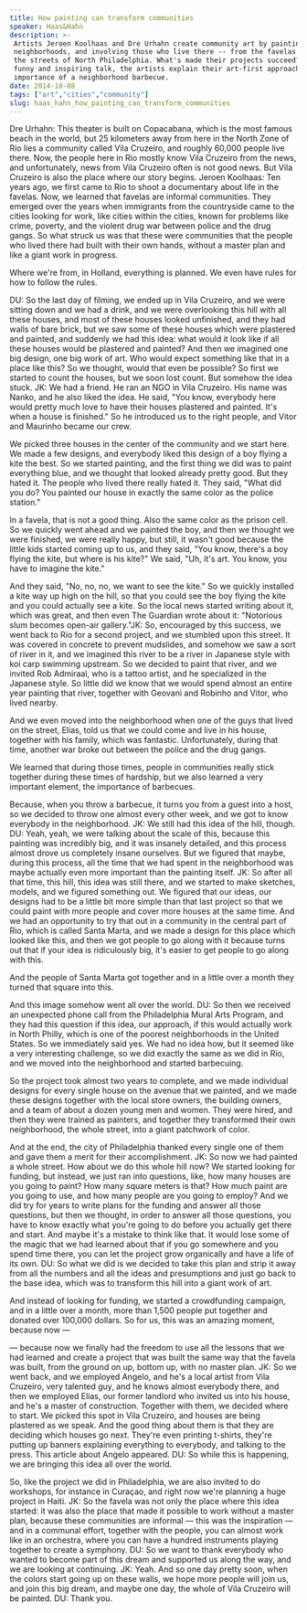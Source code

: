 ```yaml
---
title: How painting can transform communities
speaker: Haas&Hahn
description: >-
 Artists Jeroen Koolhaas and Dre Urhahn create community art by painting entire
 neighborhoods, and involving those who live there -- from the favelas of Rio to
 the streets of North Philadelphia. What's made their projects succeed? In this
 funny and inspiring talk, the artists explain their art-first approach -- and the
 importance of a neighborhood barbecue.
date: 2014-10-08
tags: ["art","cities","community"]
slug: haas_hahn_how_painting_can_transform_communities
---
```


Dre Urhahn: This theater is built on Copacabana, which is the most famous beach in the
world, but 25 kilometers away from here in the North Zone of Rio lies a community called
Vila Cruzeiro, and roughly 60,000 people live there. Now, the people here in Rio mostly
know Vila Cruzeiro from the news, and unfortunately, news from Vila Cruzeiro often is not
good news. But Vila Cruzeiro is also the place where our story begins. Jeroen Koolhaas: Ten
years ago, we first came to Rio to shoot a documentary about life in the favelas. Now,
we learned that favelas are informal communities. They emerged over the years when
immigrants from the countryside came to the cities looking for work, like cities within
the cities, known for problems like crime, poverty, and the violent drug war between
police and the drug gangs. So what struck us was that these were communities that the
people who lived there had built with their own hands, without a master plan and like a
giant work in progress.

Where we're from, in Holland, everything is planned. We even have rules for how to follow
the rules. 

DU: So the last day of filming, we ended up in Vila Cruzeiro, and we were sitting down
and we had a drink, and we were overlooking this hill with all these houses, and most of
these houses looked unfinished, and they had walls of bare brick, but we saw some of these
houses which were plastered and painted, and suddenly we had this idea: what would it look
like if all these houses would be plastered and painted? And then we imagined one big
design, one big work of art. Who would expect something like that in a place like this? So
we thought, would that even be possible? So first we started to count the houses, but we
soon lost count. But somehow the idea stuck. JK: We had a friend. He ran an NGO in Vila
Cruzeiro. His name was Nanko, and he also liked the idea. He said, "You know, everybody
here would pretty much love to have their houses plastered and painted. It's when a house
is finished." So he introduced us to the right people, and Vitor and Maurinho became our
crew.

We picked three houses in the center of the community and we start here. We made a few
designs, and everybody liked this design of a boy flying a kite the best. So we started
painting, and the first thing we did was to paint everything blue, and we thought that
looked already pretty good. But they hated it. The people who lived there really hated
it. They said, "What did you do? You painted our house in exactly the same color as the
police station." 

In a favela, that is not a good thing. Also the same color as the prison cell. So we
quickly went ahead and we painted the boy, and then we thought we were finished, we were
really happy, but still, it wasn't good because the little kids started coming up to us,
and they said, "You know, there's a boy flying the kite, but where is his kite?" We said,
"Uh, it's art. You know, you have to imagine the kite." 

And they said, "No, no, no, we want to see the kite." So we quickly installed a kite way
up high on the hill, so that you could see the boy flying the kite and you could actually
see a kite. So the local news started writing about it, which was great, and then even The
Guardian wrote about it: "Notorious slum becomes open-air gallery."JK: So, encouraged by
this success, we went back to Rio for a second project, and we stumbled upon this street.
It was covered in concrete to prevent mudslides, and somehow we saw a sort of river in
it, and we imagined this river to be a river in Japanese style with koi carp swimming
upstream. So we decided to paint that river, and we invited Rob Admiraal, who is a tattoo
artist, and he specialized in the Japanese style. So little did we know that we would
spend almost an entire year painting that river, together with Geovani and Robinho and
Vitor, who lived nearby.

And we even moved into the neighborhood when one of the guys that lived on the street,
Elias, told us that we could come and live in his house, together with his family, which
was fantastic. Unfortunately, during that time, another war broke out between the police
and the drug gangs. 

We learned that during those times, people in communities really stick together during
these times of hardship, but we also learned a very important element, the importance of
barbecues. 

Because, when you throw a barbecue, it turns you from a guest into a host, so we decided
to throw one almost every other week, and we got to know everybody in the
neighborhood. JK: We still had this idea of the hill, though. DU: Yeah, yeah, we were
talking about the scale of this, because this painting was incredibly big, and it was
insanely detailed, and this process almost drove us completely insane ourselves. But we
figured that maybe, during this process, all the time that we had spent in the
neighborhood was maybe actually even more important than the painting itself. JK: So after
all that time, this hill, this idea was still there, and we started to make sketches,
models, and we figured something out. We figured that our ideas, our designs had to be a
little bit more simple than that last project so that we could paint with more people and
cover more houses at the same time. And we had an opportunity to try that out in a
community in the central part of Rio, which is called Santa Marta, and we made a design
for this place which looked like this, and then we got people to go along with it because
turns out that if your idea is ridiculously big, it's easier to get people to go along
with this.

And the people of Santa Marta got together and in a little over a month they turned that
square into this. 

And this image somehow went all over the world. DU: So then we received an unexpected
phone call from the Philadelphia Mural Arts Program, and they had this question if this
idea, our approach, if this would actually work in North Philly, which is one of the
poorest neighborhoods in the United States. So we immediately said yes. We had no idea
how, but it seemed like a very interesting challenge, so we did exactly the same as we
did in Rio, and we moved into the neighborhood and started barbecuing.

So the project took almost two years to complete, and we made individual designs for every
single house on the avenue that we painted, and we made these designs together with the
local store owners, the building owners, and a team of about a dozen young men and
women. They were hired, and then they were trained as painters, and together they
transformed their own neighborhood, the whole street, into a giant patchwork of color.

And at the end, the city of Philadelphia thanked every single one of them and gave them a
merit for their accomplishment. JK: So now we had painted a whole street. How about we do
this whole hill now? We started looking for funding, but instead, we just ran into
questions, like, how many houses are you going to paint? How many square meters is that?
How much paint are you going to use, and how many people are you going to employ? And we
did try for years to write plans for the funding and answer all those questions, but then
we thought, in order to answer all those questions, you have to know exactly what you're
going to do before you actually get there and start. And maybe it's a mistake to think
like that. It would lose some of the magic that we had learned about that if you go
somewhere and you spend time there, you can let the project grow organically and have a
life of its own. DU: So what we did is we decided to take this plan and strip it away from
all the numbers and all the ideas and presumptions and just go back to the base idea,
which was to transform this hill into a giant work of art.

And instead of looking for funding, we started a crowdfunding campaign, and in a little
over a month, more than 1,500 people put together and donated over 100,000 dollars. So for
us, this was an amazing moment, because now — 

— because now we finally had the freedom to use all the lessons that we had learned and
create a project that was built the same way that the favela was built, from the ground on
up, bottom up, with no master plan. JK: So we went back, and we employed Angelo, and he's
a local artist from Vila Cruzeiro, very talented guy, and he knows almost everybody there,
and then we employed Elias, our former landlord who invited us into his house, and he's a
master of construction. Together with them, we decided where to start. We picked this spot
in Vila Cruzeiro, and houses are being plastered as we speak. And the good thing about
them is that they are deciding which houses go next. They're even printing t-shirts,
they're putting up banners explaining everything to everybody, and talking to the press.
This article about Angelo appeared. DU: So while this is happening, we are bringing this 
idea all over the world.

So, like the project we did in Philadelphia, we are also invited to do workshops, for
instance in Curaçao, and right now we're planning a huge project in Haiti. JK: So the
favela was not only the place where this idea started: it was also the place that made it
possible to work without a master plan, because these communities are informal — this was
the inspiration — and in a communal effort, together with the people, you can almost work
like in an orchestra, where you can have a hundred instruments playing together to create
a symphony. DU: So we want to thank everybody who wanted to become part of this dream and
supported us along the way, and we are looking at continuing. JK: Yeah. And so one day
pretty soon, when the colors start going up on these walls, we hope more people will join
us, and join this big dream, and maybe one day, the whole of Vila Cruzeiro will be
painted. DU: Thank you.

<!--
ad_duration=3.33
comment_count=85
event="TEDGlobal 2014"
external_start_time=0
intro_duration=11.82
is_subtitle_required="False"
is_talk_featured="True"
language="en"
language_swap="False"
native_language="en"
number_of_related_talks=6
number_of_speakers=1
number_of_subtitled_videos=29
number_of_tags=3
number_of_talk_download_languages=29
number_of_talk_more_resources=0
number_of_talk_recommendations=0
number_of_talks_take_actions=0
post_ad_duration=0.83
published_timestamp="2014-11-07 16:29:52"
recording_date="2014-10-08"
speaker_description="Favela painters"
speaker_is_published=1
speaker_name="Haas&Hahn"
talk_name="How painting can transform communities"
talks_tags=["art","cities","community"]
url_audio="https://download.ted.com/talks/HaasandHahn_2014G.mp3?apikey=acme-roadrunner"
url_photo_speaker="https://pe.tedcdn.com/images/ted/94831593b6c41b0ecfcf672ad794d75f748b4a07_254x191.jpg"
url_photo_talk="https://pe.tedcdn.com/images/ted/b67248a881f68a8bc5fc22451ccf2398cc19fa55_2880x1620.jpg"
url_webpage="https://www.ted.com/talks/haas_hahn_how_painting_can_transform_communities"
video_type_name="TED Stage Talk"
-->